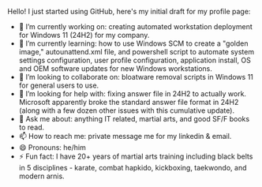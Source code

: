 Hello! I just started using GitHub, here's my initial draft for my profile page:
- 🔭 I’m currently working on: creating automated workstation deployment for Windows 11 (24H2) for my company. 
- 🌱 I’m currently learning: how to use Windows SCM to create a "golden image," autounattend.xml file, and powershell script to automate system settings configuration, user profile configuration, application install, OS and OEM software updates for new Windows workstations. 
- 👯 I’m looking to collaborate on: bloatware removal scripts in Windows 11 for general users to use. 
- 🤔 I’m looking for help with: fixing answer file in 24H2 to actually work. Microsoft apparently broke the standard answer file format in 24H2 (along with a few dozen other issues with this cumulative update). 
- 💬 Ask me about: anything IT related, martial arts, and good SF/F books to read. 
- 📫 How to reach me: private message me for my linkedin & email. 
- 😄 Pronouns: he/him
- ⚡ Fun fact: I have 20+ years of martial arts training including black belts in 5 disciplines - karate, combat hapkido, kickboxing, taekwondo, and modern arnis. 
